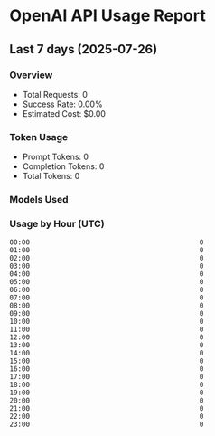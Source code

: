 # OpenAI API Usage Report
## Last 7 days (2025-07-26)

### Overview
- Total Requests: 0
- Success Rate: 0.00%
- Estimated Cost: $0.00

### Token Usage
- Prompt Tokens: 0
- Completion Tokens: 0
- Total Tokens: 0

### Models Used

### Usage by Hour (UTC)
```
00:00                                          0
01:00                                          0
02:00                                          0
03:00                                          0
04:00                                          0
05:00                                          0
06:00                                          0
07:00                                          0
08:00                                          0
09:00                                          0
10:00                                          0
11:00                                          0
12:00                                          0
13:00                                          0
14:00                                          0
15:00                                          0
16:00                                          0
17:00                                          0
18:00                                          0
19:00                                          0
20:00                                          0
21:00                                          0
22:00                                          0
23:00                                          0
```
